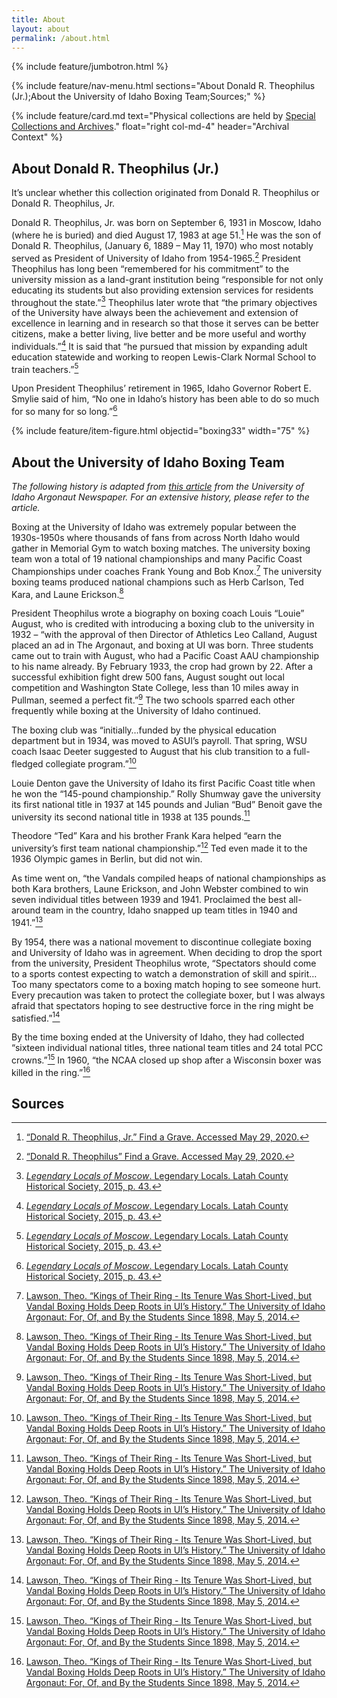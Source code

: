 ```yaml
---
title: About
layout: about
permalink: /about.html
---
```

{% include feature/jumbotron.html %} 

{% include feature/nav-menu.html sections="About Donald R. Theophilus (Jr.);About the University of Idaho Boxing Team;Sources;" %} 

{% include feature/card.md text="Physical collections are held by [Special Collections and Archives](https://www.lib.uidaho.edu/special-collections/)." float="right col-md-4" header="Archival Context" %}

## About Donald R. Theophilus (Jr.)

It’s unclear whether this collection originated from Donald R. Theophilus or Donald R. Theophilus, Jr.

Donald R. Theophilus, Jr. was born on September 6, 1931 in Moscow, Idaho (where he is buried) and died August 17, 1983 at age 51.[^1] He was the son of Donald R. Theophilus, (January 6, 1889 – May 11, 1970) who most notably served as President of University of Idaho from 1954-1965.[^2] President Theophilus has long been “remembered for his commitment” to the university mission as a land-grant institution being “responsible for not only educating its students but also providing extension services for residents throughout the state.”[^3] Theophilus later wrote that “the primary objectives of the University have always been the achievement and extension of excellence in learning and in research so that those it serves can be better citizens, make a better living, live better and be more useful and worthy individuals.”[^3] It is said that “he pursued that mission by expanding adult education statewide and working to reopen Lewis-Clark Normal School to train teachers.”[^3]

Upon President Theophilus’ retirement in 1965, Idaho Governor Robert E. Smylie said of him, “No one in Idaho’s history has been able to do so much for so many for so long.”[^3]

{% include feature/item-figure.html objectid="boxing33" width="75" %}

## About the University of Idaho Boxing Team

*The following history is adapted from [this article](https://www.uiargonaut.com/2014/05/05/kings-of-their-ring-its-tenure-was-short-lived-but-vandal-boxing-holds-deep-roots-in-uis-history/) from the University of Idaho Argonaut Newspaper. For an extensive history, please refer to the article.*

Boxing at the University of Idaho was extremely popular between the 1930s-1950s where thousands of fans from across North Idaho would gather in Memorial Gym to watch boxing matches. The university boxing team won a total of 19 national championships and many Pacific Coast Championships under coaches Frank Young and Bob Knox.[^4] The university boxing teams produced national champions such as Herb Carlson, Ted Kara, and Laune Erickson.[^4]

President Theophilus wrote a biography on boxing coach Louis “Louie” August, who is credited with introducing a boxing club to the university in 1932 – “with the approval of then Director of Athletics Leo Calland, August placed an ad in The Argonaut, and boxing at UI was born. Three students came out to train with August, who had a Pacific Coast AAU championship to his name already. By February 1933, the crop had grown by 22. After a successful exhibition fight drew 500 fans, August sought out local competition and Washington State College, less than 10 miles away in Pullman, seemed a perfect fit.”[^4] The two schools sparred each other frequently while boxing at the University of Idaho continued.

The boxing club was “initially…funded by the physical education department but in 1934, was moved to ASUI’s payroll. That spring, WSU coach Isaac Deeter suggested to August that his club transition to a full-fledged collegiate program.”[^4]

Louie Denton gave the University of Idaho its first Pacific Coast title when he won the “145-pound championship.” Rolly Shumway gave the university its first national title in 1937 at 145 pounds and Julian “Bud” Benoit gave the university its second national title in 1938 at 135 pounds.[^4]

Theodore “Ted” Kara and his brother Frank Kara helped “earn the university’s first team national championship.”[^4] Ted even made it to the 1936 Olympic games in Berlin, but did not win.

As time went on, “the Vandals compiled heaps of national championships as both Kara brothers, Laune Erickson, and John Webster combined to win seven individual titles between 1939 and 1941. Proclaimed the best all-around team in the country, Idaho snapped up team titles in 1940 and 1941.”[^4]

By 1954, there was a national movement to discontinue collegiate boxing and University of Idaho was in agreement. When deciding to drop the sport from the university, President Theophilus wrote, “Spectators should come to a sports contest expecting to watch a demonstration of skill and spirit…Too many spectators come to a boxing match hoping to see someone hurt. Every precaution was taken to protect the collegiate boxer, but I was always afraid that spectators hoping to see destructive force in the ring might be satisfied.”[^4]

By the time boxing ended at the University of Idaho, they had collected “sixteen individual national titles, three national team titles and 24 total PCC crowns.”[^4] In 1960, “the NCAA closed up shop after a Wisconsin boxer was killed in the ring.”[^4]

[^1]: [“Donald R. Theophilus, Jr.” Find a Grave. Accessed May 29, 2020.](https://www.findagrave.com/memorial/92659389/donald-r-theophilus)

[^2]: [“Donald R. Theophilus” Find a Grave. Accessed May 29, 2020.](https://www.findagrave.com/memorial/23835289/donald-richard-theophilus)

[^3]: [*Legendary Locals of Moscow*. Legendary Locals. Latah County Historical Society, 2015, p. 43.](https://books.google.com/books?id=e7RhCgAAQBAJ&pg=PA85&lpg=PA85&dq=kyle+laughlin+idaho+photographer&source=bl&ots=3j7AUJ1Ox8&sig=ACfU3U1h9YS-2ozTbwUNQvU2ybZh2K5VBA&hl=en&sa=X&ved=2ahUKEwjmhcPFkbTpAhUfJDQIHcYpAFYQ6AEwEXoECAoQAQ#v=onepage&q=kyle%20laughlin&f=false)

[^4]: [Lawson, Theo. “Kings of Their Ring - Its Tenure Was Short-Lived, but Vandal Boxing Holds Deep Roots in UI’s History.” The University of Idaho Argonaut: For, Of, and By the Students Since 1898, May 5, 2014.](https://www.uiargonaut.com/2014/05/05/kings-of-their-ring-its-tenure-was-short-lived-but-vandal-boxing-holds-deep-roots-in-uis-history/)

## Sources